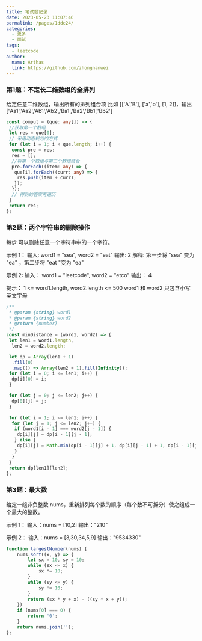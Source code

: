 ```yaml
---
title: 笔试题记录
date: 2023-05-23 11:07:46
permalink: /pages/1ddc24/
categories:
  - 更多
  - 面试
tags:
  - leetcode
author: 
  name: Arthas
  link: https://github.com/zhongnanwei
---
```


### 第1题：不定长二维数组的全排列

给定任意二维数组，输出所有的排列组合项
比如 [['A','B'], ['a','b'], [1, 2]]，输出 ['Aa1','Aa2','Ab1','Ab2','Ba1','Ba2','Bb1','Bb2']

````ts
const comput = (que: any[]) => {
 //获取第一个数组
 let res = que[0];
 // 采用动态规划的方式
 for (let i = 1; i < que.length; i++) {
  const pre = res;
  res = [];
  //将第一个数组与第二个数组结合
  pre.forEach((item: any) => {
   que[i].forEach((curr: any) => {
    res.push(item + curr);
   });
  });
  // 得到的答案再遍历
 }
 return res;
};
````

### 第2题：两个字符串的删除操作

每步 可以删除任意一个字符串中的一个字符。

示例 1：
输入: word1 = "sea", word2 = "eat" 输出: 2 解释: 第一步将 "sea" 变为 "ea" ，第二步将 "eat "变为 "ea"

示例 2:
输入： word1 = "leetcode", word2 = "etco" 输出： 4

提示：
1 <= word1.length, word2.length <= 500
word1 和 word2 只包含小写英文字母

````js
/**
 * @param {string} word1
 * @param {string} word2
 * @return {number}
 */
const minDistance = (word1, word2) => {
 let len1 = word1.length,
  len2 = word2.length;

 let dp = Array(len1 + 1)
  .fill(0)
  .map(() => Array(len2 + 1).fill(Infinity));
 for (let i = 0; i <= len1; i++) {
  dp[i][0] = i;
 }

 for (let j = 0; j <= len2; j++) {
  dp[0][j] = j;
 }

 for (let i = 1; i <= len1; i++) {
  for (let j = 1; j <= len2; j++) {
   if (word1[i - 1] === word2[j - 1]) {
    dp[i][j] = dp[i - 1][j - 1];
   } else {
    dp[i][j] = Math.min(dp[i - 1][j] + 1, dp[i][j - 1] + 1, dp[i - 1][j - 1] + 2);
   }
  }
 }
 return dp[len1][len2];
};
````

### 第3题：最大数

给定一组非负整数 nums，重新排列每个数的顺序（每个数不可拆分）使之组成一个最大的整数。

示例 1：
输入：nums = [10,2]
输出："210"

示例 2：
输入：nums = [3,30,34,5,9]
输出："9534330"

````ts
function largestNumber(nums) {
    nums.sort((x, y) => {
        let sx = 10, sy = 10;
        while (sx <= x) {
            sx *= 10;
        }
        while (sy <= y) {
            sy *= 10;
        }
        return (sx * y + x) - ((sy * x + y));
    })
    if (nums[0] === 0) {
        return '0';
    }
    return nums.join('');
};
````
